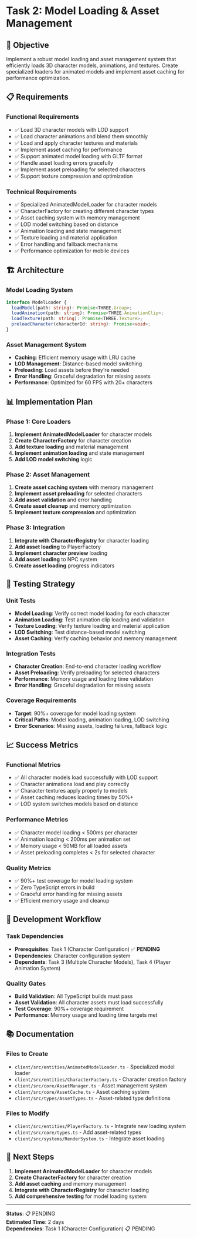 # Task 2: Model Loading & Asset Management

## 🎯 Objective

Implement a robust model loading and asset management system that efficiently loads 3D character models, animations, and textures. Create specialized loaders for animated models and implement asset caching for performance optimization.

## 📋 Requirements

### **Functional Requirements**
- ✅ Load 3D character models with LOD support
- ✅ Load character animations and blend them smoothly
- ✅ Load and apply character textures and materials
- ✅ Implement asset caching for performance
- ✅ Support animated model loading with GLTF format
- ✅ Handle asset loading errors gracefully
- ✅ Implement asset preloading for selected characters
- ✅ Support texture compression and optimization

### **Technical Requirements**
- ✅ Specialized AnimatedModelLoader for character models
- ✅ CharacterFactory for creating different character types
- ✅ Asset caching system with memory management
- ✅ LOD model switching based on distance
- ✅ Animation loading and state management
- ✅ Texture loading and material application
- ✅ Error handling and fallback mechanisms
- ✅ Performance optimization for mobile devices

## 🏗️ Architecture

### **Model Loading System**
```typescript
interface ModelLoader {
  loadModel(path: string): Promise<THREE.Group>;
  loadAnimation(path: string): Promise<THREE.AnimationClip>;
  loadTexture(path: string): Promise<THREE.Texture>;
  preloadCharacter(characterId: string): Promise<void>;
}
```

### **Asset Management System**
- **Caching**: Efficient memory usage with LRU cache
- **LOD Management**: Distance-based model switching
- **Preloading**: Load assets before they're needed
- **Error Handling**: Graceful degradation for missing assets
- **Performance**: Optimized for 60 FPS with 20+ characters

## 📊 Implementation Plan

### **Phase 1: Core Loaders**
1. **Implement AnimatedModelLoader** for character models
2. **Create CharacterFactory** for character creation
3. **Add texture loading** and material management
4. **Implement animation loading** and state management
5. **Add LOD model switching** logic

### **Phase 2: Asset Management**
1. **Create asset caching system** with memory management
2. **Implement asset preloading** for selected characters
3. **Add asset validation** and error handling
4. **Create asset cleanup** and memory optimization
5. **Implement texture compression** and optimization

### **Phase 3: Integration**
1. **Integrate with CharacterRegistry** for character loading
2. **Add asset loading** to PlayerFactory
3. **Implement character preview** loading
4. **Add asset loading** to NPC system
5. **Create asset loading** progress indicators

## 🧪 Testing Strategy

### **Unit Tests**
- **Model Loading**: Verify correct model loading for each character
- **Animation Loading**: Test animation clip loading and validation
- **Texture Loading**: Verify texture loading and material application
- **LOD Switching**: Test distance-based model switching
- **Asset Caching**: Verify caching behavior and memory management

### **Integration Tests**
- **Character Creation**: End-to-end character loading workflow
- **Asset Preloading**: Verify preloading for selected characters
- **Performance**: Memory usage and loading time validation
- **Error Handling**: Graceful degradation for missing assets

### **Coverage Requirements**
- **Target**: 90%+ coverage for model loading system
- **Critical Paths**: Model loading, animation loading, LOD switching
- **Error Scenarios**: Missing assets, loading failures, fallback logic

## 📈 Success Metrics

### **Functional Metrics**
- ✅ All character models load successfully with LOD support
- ✅ Character animations load and play correctly
- ✅ Character textures apply properly to models
- ✅ Asset caching reduces loading times by 50%+
- ✅ LOD system switches models based on distance

### **Performance Metrics**
- ✅ Character model loading < 500ms per character
- ✅ Animation loading < 200ms per animation set
- ✅ Memory usage < 50MB for all loaded assets
- ✅ Asset preloading completes < 2s for selected character

### **Quality Metrics**
- ✅ 90%+ test coverage for model loading system
- ✅ Zero TypeScript errors in build
- ✅ Graceful error handling for missing assets
- ✅ Efficient memory usage and cleanup

## 🔄 Development Workflow

### **Task Dependencies**
- **Prerequisites**: Task 1 (Character Configuration) ✅ **PENDING**
- **Dependencies**: Character configuration system
- **Dependents**: Task 3 (Multiple Character Models), Task 4 (Player Animation System)

### **Quality Gates**
- **Build Validation**: All TypeScript builds must pass
- **Asset Validation**: All character assets must load successfully
- **Test Coverage**: 90%+ coverage requirement
- **Performance**: Memory usage and loading time targets met

## 📚 Documentation

### **Files to Create**
- `client/src/entities/AnimatedModelLoader.ts` - Specialized model loader
- `client/src/entities/CharacterFactory.ts` - Character creation factory
- `client/src/core/AssetManager.ts` - Asset management system
- `client/src/core/AssetCache.ts` - Asset caching system
- `client/src/types/AssetTypes.ts` - Asset-related type definitions

### **Files to Modify**
- `client/src/entities/PlayerFactory.ts` - Integrate new loading system
- `client/src/core/types.ts` - Add asset-related types
- `client/src/systems/RenderSystem.ts` - Integrate asset loading

## 🎯 Next Steps

1. **Implement AnimatedModelLoader** for character models
2. **Create CharacterFactory** for character creation
3. **Add asset caching** and memory management
4. **Integrate with CharacterRegistry** for character loading
5. **Add comprehensive testing** for model loading system

---

**Status**: 📋 PENDING  
**Estimated Time**: 2 days  
**Dependencies**: Task 1 (Character Configuration) 📋 PENDING 